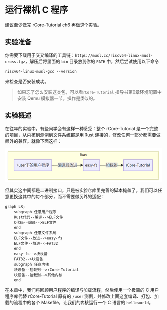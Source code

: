 # 运行裸机 C 程序

建议至少做完 rCore-Tutorial ch6 再做这个实验。

## 实验准备

你需要下载用于交叉编译的工具链：`https://musl.cc/riscv64-linux-musl-cross.tgz`，解压后将里面的 `bin` 目录放到你的 `PATH` 中，然后尝试使用以下命令

```
riscv64-linux-musl-gcc --version
```

来检查是否安装成功。

> 如果忘了怎么安装这类包，可以看`rCore-Tutorial` 指导书第0章环境配置中安装 Qemu 模拟器一节，操作是类似的。

## 实验概述

在往年的实验中，有些同学会有这样一种感受：整个 rCore-Tutorial 是一个完整的项目，从内核到测例到文件系统都是用 Rust 连接的，修改任何一部分都需要做额外的兼容。就像下面这样：

![](./pics/g1.png)

但其实这中间都是二进制接口，只是被实验仓库里完善的脚本掩盖了。我们可以任意更换这其中的每个部分，而不需要做另外的适配：

```mermaid
graph LR;
    subgraph 任意用户程序
    Rust代码--编译-->ELF文件
    C代码--编译-->ELF文件
    end
    subgraph 任意文件系统
    ELF文件--放进-->easy-fs
    ELF文件--放进-->FAT32
    end
    easy-fs-->块设备
    FAT32-->块设备
    subgraph 任意内核
    块设备--挂载到-->rCore-Tutorial
    块设备--挂载到-->其他内核
    end
```

在本章中，我们将回顾用户程序的编译与加载流程，然后使用一个极简的 C 用户程序库代替 rCore-Tutorial 原有的 `/user` 测例，并修改上面这套编译、打包、加载的流程中的各个 Makefile，让我们的内核运行一个 C 语言的 `helloworld`。

